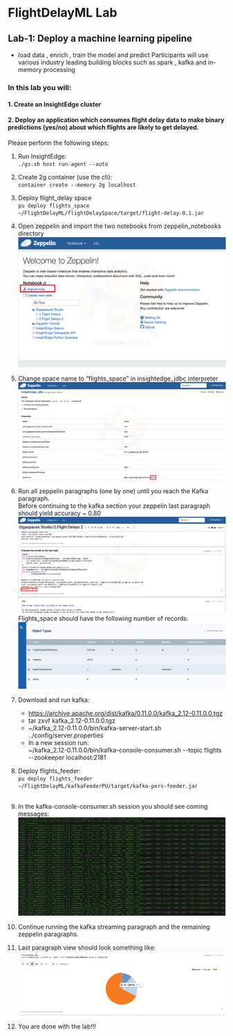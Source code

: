 # FlightDelayML Lab 
## Lab-1: Deploy a machine learning pipeline
* load data , enrich , train the model and predict Participants will use various industry leading building blocks such as spark , kafka and in-memory processing

### In this lab you will:
#### 1. Create an InsightEdge cluster
#### 2. Deploy an application which consumes flight delay data to make binary predictions (yes/no) about which flights are likely to get delayed.

Please perform the following steps:

1. Run InsightEdge:<br>
   `./gs.sh host run-agent --auto`
2. Create 2g container (use the cli):<br>
   `container create --memory 2g localhost`<br>
3. Deploy flight_delay space<br>
   `pu deploy flights_space ~/FlightDelayML/flightDelaySpace/target/flight-delay-0.1.jar`<br>
4. Open zeppelin and import the two notebooks from zeppelin_notebooks directory<br>
   ![snapshot](Pictures/Picture1.png)<br>
5. Change space name to “flights_space” in insightedge_jdbc interpreter<br>
   ![snapshot](Pictures/Picture2.png)<br>
6. Run all zeppelin paragraphs (one by one) until you reach the Kafka paragraph.<br>
   Before continuing to the kafka section your zeppelin last paragraph should yield accuracy ~ 0.80<br>
   ![snapshot](Pictures/Picture3.png)<br>
   Flights_space should have the following number of records:<br>
   ![snapshot](Pictures/Picture4.png)<br>
7. Download and run kafka:
   * https://archive.apache.org/dist/kafka/0.11.0.0/kafka_2.12-0.11.0.0.tgz
   * tar zxvf kafka_2.12-0.11.0.0.tgz
   * ~/kafka_2.12-0.11.0.0/bin/kafka-server-start.sh ../config/server.properties 
   * In a new session run:<br>
   ~/kafka_2.12-0.11.0.0/bin/kafka-console-consumer.sh --topic flights --zookeeper localhost:2181 
   
8. Deploy flights_feeder:<br>
   `pu deploy flights_feeder ~/FlightDelayML/kafkaFeederPU/target/kafka-pers-feeder.jar`<br><br>
9. In the kafka-console-consumer.sh session you should see coming messages:<br>
   ![snapshot](Pictures/Picture5.png)<br>
8. Continue running the kafka streaming paragraph and the remaining zeppelin paragraphs.<br>
9. Last paragraph view should look something like:<br>
    ![snapshot](Pictures/Picture6.png)<br>
10. You are done with the lab!!!<br>
    
    






